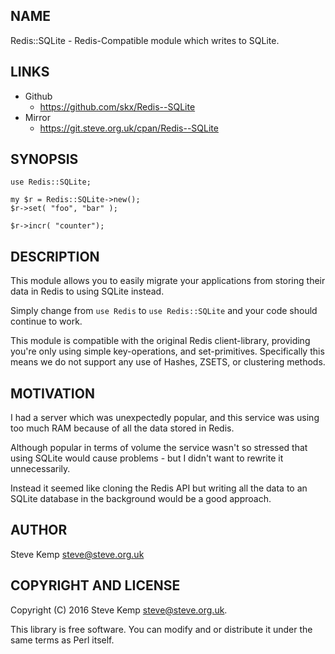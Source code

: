 NAME
----
Redis::SQLite - Redis-Compatible module which writes to SQLite.


LINKS
-----

* Github
   * https://github.com/skx/Redis--SQLite
* Mirror
   * https://git.steve.org.uk/cpan/Redis--SQLite


SYNOPSIS
--------

    use Redis::SQLite;

    my $r = Redis::SQLite->new();
    $r->set( "foo", "bar" );

    $r->incr( "counter");


DESCRIPTION
------------
This module allows you to easily migrate your applications from storing
their data in Redis to using SQLite instead.

Simply change from `use Redis` to `use Redis::SQLite` and your code
should continue to work.

This module is compatible with the original Redis client-library,
providing you're only using simple key-operations, and set-primitives.
Specifically this means we do not support any use of Hashes, ZSETS,
or clustering methods.


MOTIVATION
----------
I had a server which was unexpectedly popular, and this service was
using too much RAM because of all the data stored in Redis.

Although popular in terms of volume the service wasn't so stressed
that using SQLite would cause problems - but I didn't want to rewrite
it unnecessarily.

Instead it seemed like cloning the Redis API but writing all the data
to an SQLite database in the background would be a good approach.


AUTHOR
------
Steve Kemp <steve@steve.org.uk>


COPYRIGHT AND LICENSE
---------------------
Copyright (C) 2016 Steve Kemp <steve@steve.org.uk>.

This library is free software. You can modify and or distribute it under
the same terms as Perl itself.
